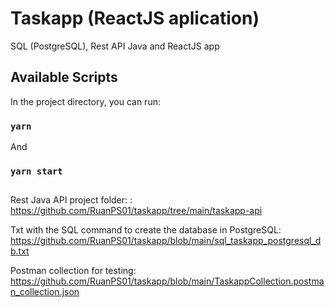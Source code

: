 # Taskapp (ReactJS aplication)
SQL (PostgreSQL), Rest API Java and ReactJS app

## Available Scripts

In the project directory, you can run:
### `yarn`
And
### `yarn start`

##
Rest Java API project folder: :
https://github.com/RuanPS01/taskapp/tree/main/taskapp-api

Txt with the SQL command to create the database in PostgreSQL: 
https://github.com/RuanPS01/taskapp/blob/main/sql_taskapp_postgresql_db.txt

Postman collection for testing: https://github.com/RuanPS01/taskapp/blob/main/TaskappCollection.postman_collection.json
